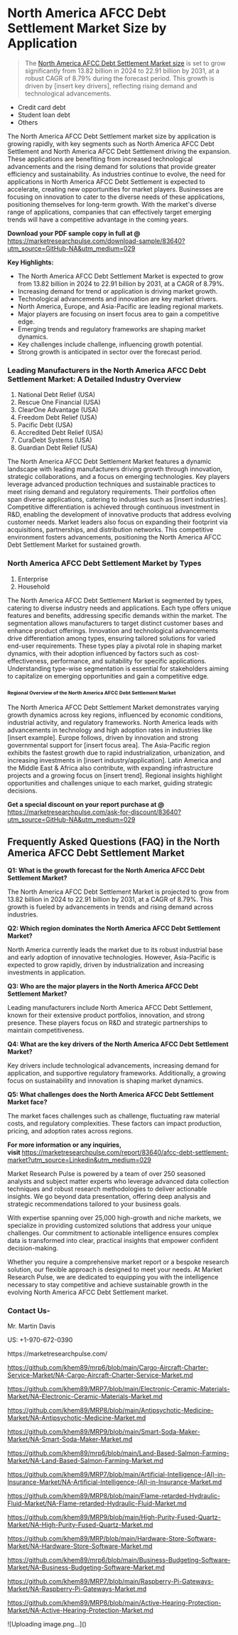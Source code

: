 <h1>North America AFCC Debt Settlement Market&nbsp;Size by Application</h1><blockquote><p>The <a href="https://marketresearchpulse.com/download-sample/83640?utm_source=GitHub-NA&amp;utm_medium=029">North America AFCC Debt Settlement Market size</a> is set to grow significantly from 13.82 billion in 2024 to 22.91 billion by 2031, at a robust CAGR of 8.79% during the forecast period. This growth is driven by [insert key drivers], reflecting rising demand and technological advancements.</p></blockquote><ul><li>Credit card debt<li> Student loan debt<li> Others</li></ul><p>The North America AFCC Debt Settlement market size by application is growing rapidly, with key segments such as North America AFCC Debt Settlement and North America AFCC Debt Settlement driving the expansion. These applications are benefiting from increased technological advancements and the rising demand for solutions that provide greater efficiency and sustainability. As industries continue to evolve, the need for applications in North America AFCC Debt Settlement is expected to accelerate, creating new opportunities for market players. Businesses are focusing on innovation to cater to the diverse needs of these applications, positioning themselves for long-term growth. With the market's diverse range of applications, companies that can effectively target emerging trends will have a competitive advantage in the coming years.</p><p><strong>Download your PDF sample copy in full at @ </strong><a href="https://marketresearchpulse.com/download-sample/83640?utm_source=GitHub-NA&amp;utm_medium=029">https://marketresearchpulse.com/download-sample/83640?utm_source=GitHub-NA&amp;utm_medium=029</a></p><p><strong>Key Highlights: </strong></p><ul><li>The North America AFCC Debt Settlement Market is expected to grow from 13.82 billion in 2024 to 22.91 billion by 2031, at a CAGR of 8.79%.</li><li>Increasing demand for trend or application is driving market growth.</li><li>Technological advancements and innovation are key market drivers.</li><li>North America, Europe, and Asia-Pacific are leading regional markets.</li><li>Major players are focusing on insert focus area to gain a competitive edge.</li><li>Emerging trends and regulatory frameworks are shaping market dynamics.</li><li>Key challenges include challenge, influencing growth potential.</li><li>Strong growth is anticipated in sector over the forecast period.</li></ul><h3>Leading Manufacturers in the North America AFCC Debt Settlement Market: A Detailed Industry Overview</h3><ol><li>National Debt Relief (USA)</li><li>Rescue One Financial (USA)</li><li>ClearOne Advantage (USA)</li><li>Freedom Debt Relief (USA)</li><li>Pacific Debt (USA)</li><li>Accredited Debt Relief (USA)</li><li>CuraDebt Systems (USA)</li><li>Guardian Debt Relief (USA)</li></ol><div class="flex max-w-full flex-col flex-grow"><div class="min-h-8 text-message flex w-full flex-col items-end gap-2 whitespace-normal break-words [.text-message+&amp;]:mt-5" dir="auto" data-message-author-role="assistant" data-message-id="fd8432e4-4910-450d-b182-61b7bfb0a01f" data-message-model-slug="gpt-4o"><div class="flex w-full flex-col gap-1 empty:hidden first:pt-[3px]"><div class="markdown prose w-full break-words dark:prose-invert light"><p>The North America AFCC Debt Settlement Market features a dynamic landscape with leading manufacturers driving growth through innovation, strategic collaborations, and a focus on emerging technologies. Key players leverage advanced production techniques and sustainable practices to meet rising demand and regulatory requirements. Their portfolios often span diverse applications, catering to industries such as [insert industries]. Competitive differentiation is achieved through continuous investment in R&amp;D, enabling the development of innovative products that address evolving customer needs. Market leaders also focus on expanding their footprint via acquisitions, partnerships, and distribution networks. This competitive environment fosters advancements, positioning the North America AFCC Debt Settlement Market for sustained growth.</p></div></div></div></div><h3>North America AFCC Debt Settlement Market by Types</h3><ol><li>Enterprise<li> Household</li></ol><div class="flex max-w-full flex-col flex-grow"><div class="min-h-8 text-message flex w-full flex-col items-end gap-2 whitespace-normal break-words [.text-message+&amp;]:mt-5" dir="auto" data-message-author-role="assistant" data-message-id="084470be-0bb7-4664-bddf-5156b4f41249" data-message-model-slug="gpt-4o-mini"><div class="flex w-full flex-col gap-1 empty:hidden first:pt-[3px]"><div class="markdown prose w-full break-words dark:prose-invert light"><p>The North America AFCC Debt Settlement Market is segmented by types, catering to diverse industry needs and applications. Each type offers unique features and benefits, addressing specific demands within the market. The segmentation allows manufacturers to target distinct customer bases and enhance product offerings. Innovation and technological advancements drive differentiation among types, ensuring tailored solutions for varied end-user requirements. These types play a pivotal role in shaping market dynamics, with their adoption influenced by factors such as cost-effectiveness, performance, and suitability for specific applications. Understanding type-wise segmentation is essential for stakeholders aiming to capitalize on emerging opportunities and gain a competitive edge.</p></div></div></div></div><h3><span style="font-size: 11px;">Regional Overview of the North America AFCC Debt Settlement Market</span></h3><div class="flex max-w-full flex-col flex-grow"><div class="min-h-8 text-message flex w-full flex-col items-end gap-2 whitespace-normal break-words [.text-message+&amp;]:mt-5" dir="auto" data-message-author-role="assistant" data-message-id="e9038762-ce64-4e30-91c9-9bd413514231" data-message-model-slug="gpt-4o-mini"><div class="flex w-full flex-col gap-1 empty:hidden first:pt-[3px]"><div class="markdown prose w-full break-words dark:prose-invert light"><p>The North America AFCC Debt Settlement Market demonstrates varying growth dynamics across key regions, influenced by economic conditions, industrial activity, and regulatory frameworks. North America leads with advancements in technology and high adoption rates in industries like [insert example]. Europe follows, driven by innovation and strong governmental support for [insert focus area]. The Asia-Pacific region exhibits the fastest growth due to rapid industrialization, urbanization, and increasing investments in [insert industry/application]. Latin America and the Middle East &amp; Africa also contribute, with expanding infrastructure projects and a growing focus on [insert trend]. Regional insights highlight opportunities and challenges unique to each market, guiding strategic decisions.</p></div></div></div></div><p><strong>Get a special discount on your report purchase at @ </strong><a href="https://marketresearchpulse.com/ask-for-discount/83640?utm_source=GitHub-NA&amp;utm_medium=029">https://marketresearchpulse.com/ask-for-discount/83640?utm_source=GitHub-NA&amp;utm_medium=029</a></p><h2>Frequently Asked Questions (FAQ) in the North America AFCC Debt Settlement Market</h2><p><strong>Q1: What is the growth forecast for the North America AFCC Debt Settlement Market?</strong></p><p>The North America AFCC Debt Settlement Market is projected to grow from 13.82 billion in 2024 to 22.91 billion by 2031, at a CAGR of 8.79%. This growth is fueled by advancements in trends and rising demand across industries.</p><p><strong>Q2: Which region dominates the North America AFCC Debt Settlement Market?</strong></p><p>North America currently leads the market due to its robust industrial base and early adoption of innovative technologies. However, Asia-Pacific is expected to grow rapidly, driven by industrialization and increasing investments in application.</p><p><strong>Q3: Who are the major players in the North America AFCC Debt Settlement Market?</strong></p><p>Leading manufacturers include North America AFCC Debt Settlement, known for their extensive product portfolios, innovation, and strong presence. These players focus on R&amp;D and strategic partnerships to maintain competitiveness.</p><p><strong>Q4: What are the key drivers of the North America AFCC Debt Settlement Market?</strong></p><p>Key drivers include technological advancements, increasing demand for application, and supportive regulatory frameworks. Additionally, a growing focus on sustainability and innovation is shaping market dynamics.</p><p><strong>Q5: What challenges does the North America AFCC Debt Settlement Market face?</strong></p><p>The market faces challenges such as challenge, fluctuating raw material costs, and regulatory complexities. These factors can impact production, pricing, and adoption rates across regions.</p><p><strong>For more information or any inquiries, visit&nbsp;</strong><a href="https://marketresearchpulse.com/report/83640/afcc-debt-settlement-market?utm_source=Linkedin&utm_medium=029">https://marketresearchpulse.com/report/83640/afcc-debt-settlement-market?utm_source=Linkedin&utm_medium=029</a></p><p>Market Research Pulse is powered by a team of over 250 seasoned analysts and subject matter experts who leverage advanced data collection techniques and robust research methodologies to deliver actionable insights. We go beyond data presentation, offering deep analysis and strategic recommendations tailored to your business goals.</p><p>With expertise spanning over 25,000 high-growth and niche markets, we specialize in providing customized solutions that address your unique challenges. Our commitment to actionable intelligence ensures complex data is transformed into clear, practical insights that empower confident decision-making.</p><p>Whether you require a comprehensive market report or a bespoke research solution, our flexible approach is designed to meet your needs. At Market Research Pulse, we are dedicated to equipping you with the intelligence necessary to stay competitive and achieve sustainable growth in the evolving North America AFCC Debt Settlement market.</p><h3><strong>Contact Us-</strong></h3><p>Mr. Martin Davis</p><p>US: +1-970-672-0390</p><p>https://marketresearchpulse.com/</p><p><a href="https://github.com/khem89/mrp6/blob/main/Cargo-Aircraft-Charter-Service-Market/NA-Cargo-Aircraft-Charter-Service-Market.md">https://github.com/khem89/mrp6/blob/main/Cargo-Aircraft-Charter-Service-Market/NA-Cargo-Aircraft-Charter-Service-Market.md</a></p><p><a href="https://github.com/khem89/MRP7/blob/main/Electronic-Ceramic-Materials-Market/NA-Electronic-Ceramic-Materials-Market.md">https://github.com/khem89/MRP7/blob/main/Electronic-Ceramic-Materials-Market/NA-Electronic-Ceramic-Materials-Market.md</a></p><p><a href="https://github.com/khem89/MRP8/blob/main/Antipsychotic-Medicine-Market/NA-Antipsychotic-Medicine-Market.md">https://github.com/khem89/MRP8/blob/main/Antipsychotic-Medicine-Market/NA-Antipsychotic-Medicine-Market.md</a></p><p><a href="https://github.com/khem89/MRP9/blob/main/Smart-Soda-Maker-Market/NA-Smart-Soda-Maker-Market.md">https://github.com/khem89/MRP9/blob/main/Smart-Soda-Maker-Market/NA-Smart-Soda-Maker-Market.md</a></p><p><a href="https://github.com/khem89/mrp6/blob/main/Land-Based-Salmon-Farming-Market/NA-Land-Based-Salmon-Farming-Market.md">https://github.com/khem89/mrp6/blob/main/Land-Based-Salmon-Farming-Market/NA-Land-Based-Salmon-Farming-Market.md</a></p><p><a href="https://github.com/khem89/MRP7/blob/main/Artificial-Intelligence-(AI)-in-Insurance-Market/NA-Artificial-Intelligence-(AI)-in-Insurance-Market.md">https://github.com/khem89/MRP7/blob/main/Artificial-Intelligence-(AI)-in-Insurance-Market/NA-Artificial-Intelligence-(AI)-in-Insurance-Market.md</a></p><p><a href="https://github.com/khem89/MRP8/blob/main/Flame-retarded-Hydraulic-Fluid-Market/NA-Flame-retarded-Hydraulic-Fluid-Market.md">https://github.com/khem89/MRP8/blob/main/Flame-retarded-Hydraulic-Fluid-Market/NA-Flame-retarded-Hydraulic-Fluid-Market.md</a></p><p><a href="https://github.com/khem89/MRP9/blob/main/High-Purity-Fused-Quartz-Market/NA-High-Purity-Fused-Quartz-Market.md">https://github.com/khem89/MRP9/blob/main/High-Purity-Fused-Quartz-Market/NA-High-Purity-Fused-Quartz-Market.md</a></p><p><a href="https://github.com/khem89/MRP/blob/main/Hardware-Store-Software-Market/NA-Hardware-Store-Software-Market.md">https://github.com/khem89/MRP/blob/main/Hardware-Store-Software-Market/NA-Hardware-Store-Software-Market.md</a></p><p><a href="https://github.com/khem89/mrp6/blob/main/Business-Budgeting-Software-Market/NA-Business-Budgeting-Software-Market.md">https://github.com/khem89/mrp6/blob/main/Business-Budgeting-Software-Market/NA-Business-Budgeting-Software-Market.md</a></p><p><a href="https://github.com/khem89/MRP7/blob/main/Raspberry-Pi-Gateways-Market/NA-Raspberry-Pi-Gateways-Market.md">https://github.com/khem89/MRP7/blob/main/Raspberry-Pi-Gateways-Market/NA-Raspberry-Pi-Gateways-Market.md</a></p><p><a href="https://github.com/khem89/MRP8/blob/main/Active-Hearing-Protection-Market/NA-Active-Hearing-Protection-Market.md">https://github.com/khem89/MRP8/blob/main/Active-Hearing-Protection-Market/NA-Active-Hearing-Protection-Market.md</a></p>
![Uploading image.png…]()
